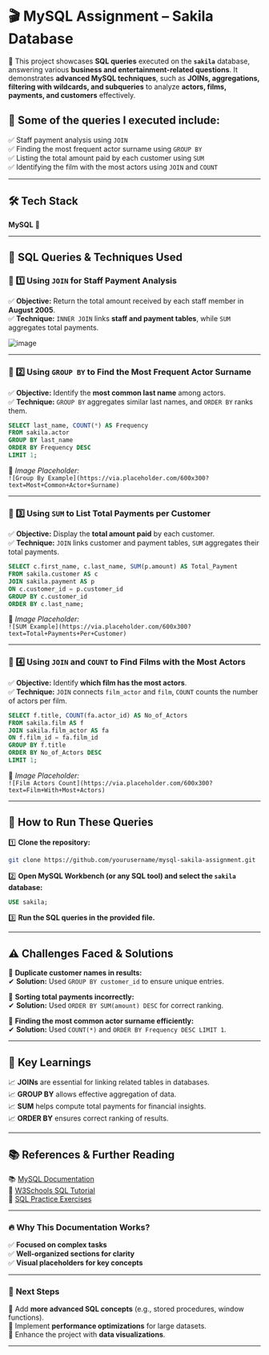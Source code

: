 # 🎬 **MySQL Assignment – Sakila Database**

📌 This project showcases **SQL queries** executed on the **`sakila`** database, answering various **business and entertainment-related questions**. It demonstrates **advanced MySQL techniques**, such as **JOINs, aggregations, filtering with wildcards, and subqueries** to analyze **actors, films, payments, and customers** effectively.

## 🔎 **Some of the queries I executed include:**
✅ Staff payment analysis using `JOIN`\
✅ Finding the most frequent actor surname using `GROUP BY`\
✅ Listing the total amount paid by each customer using `SUM`\
✅ Identifying the film with the most actors using `JOIN` and `COUNT`

---

## 🛠️ **Tech Stack**

**MySQL** 🐄️

---

## 📂 **SQL Queries & Techniques Used**

### 🔹 **1️⃣ Using `JOIN` for Staff Payment Analysis**

✅ **Objective:** Return the total amount received by each staff member in **August 2005**.\
✅ **Technique:** `INNER JOIN` links **staff and payment tables**, while `SUM` aggregates total payments.

![image](https://github.com/user-attachments/assets/990d05b6-d7b6-420b-90e8-66091e3ef6f0)


---

### 🔹 **2️⃣ Using `GROUP BY` to Find the Most Frequent Actor Surname**

✅ **Objective:** Identify the **most common last name** among actors.\
✅ **Technique:** `GROUP BY` aggregates similar last names, and `ORDER BY` ranks them.

```sql
SELECT last_name, COUNT(*) AS Frequency  
FROM sakila.actor  
GROUP BY last_name  
ORDER BY Frequency DESC  
LIMIT 1;
```
🎨 *Image Placeholder:*\
`![Group By Example](https://via.placeholder.com/600x300?text=Most+Common+Actor+Surname)`

---

### 🔹 **3️⃣ Using `SUM` to List Total Payments per Customer**

✅ **Objective:** Display the **total amount paid** by each customer.\
✅ **Technique:** `JOIN` links customer and payment tables, `SUM` aggregates their total payments.

```sql
SELECT c.first_name, c.last_name, SUM(p.amount) AS Total_Payment  
FROM sakila.customer AS c  
JOIN sakila.payment AS p  
ON c.customer_id = p.customer_id  
GROUP BY c.customer_id  
ORDER BY c.last_name;
```
🎨 *Image Placeholder:*\
`![SUM Example](https://via.placeholder.com/600x300?text=Total+Payments+Per+Customer)`

---

### 🔹 **4️⃣ Using `JOIN` and `COUNT` to Find Films with the Most Actors**

✅ **Objective:** Identify **which film has the most actors**.\
✅ **Technique:** `JOIN` connects `film_actor` and `film`, `COUNT` counts the number of actors per film.

```sql
SELECT f.title, COUNT(fa.actor_id) AS No_of_Actors  
FROM sakila.film AS f  
JOIN sakila.film_actor AS fa  
ON f.film_id = fa.film_id  
GROUP BY f.title  
ORDER BY No_of_Actors DESC  
LIMIT 1;
```
🎨 *Image Placeholder:*\
`![Film Actors Count](https://via.placeholder.com/600x300?text=Film+With+Most+Actors)`

---

## 🚀 **How to Run These Queries**

1️⃣ **Clone the repository:**

```bash
git clone https://github.com/yourusername/mysql-sakila-assignment.git
```

2️⃣ **Open MySQL Workbench (or any SQL tool) and select the `sakila` database:**

```sql
USE sakila;
```

3️⃣ **Run the SQL queries in the provided file.**

---

## ⚠️ **Challenges Faced & Solutions**

🔸 **Duplicate customer names in results:**\
✔ **Solution:** Used `GROUP BY customer_id` to ensure unique entries.

🔸 **Sorting total payments incorrectly:**\
✔ **Solution:** Used `ORDER BY SUM(amount) DESC` for correct ranking.

🔸 **Finding the most common actor surname efficiently:**\
✔ **Solution:** Used `COUNT(*)` and `ORDER BY Frequency DESC LIMIT 1`.

---

## 🎯 **Key Learnings**

📈 **JOINs** are essential for linking related tables in databases.\
📈 **GROUP BY** allows effective aggregation of data.\
📈 **SUM** helps compute total payments for financial insights.\
📈 **ORDER BY** ensures correct ranking of results.

---

## 📚 **References & Further Reading**

📚 [MySQL Documentation](https://dev.mysql.com/doc/)\
🏫 [W3Schools SQL Tutorial](https://www.w3schools.com/sql/)\
📝 [SQL Practice Exercises](https://www.sql-practice.com/)

---

### 🔥 **Why This Documentation Works?**

✅ **Focused on complex tasks**\
✅ **Well-organized sections for clarity**\
✅ **Visual placeholders for key concepts**

---

### 🚀 **Next Steps**

🔹 Add **more advanced SQL concepts** (e.g., stored procedures, window functions).\
🔹 Implement **performance optimizations** for large datasets.\
🔹 Enhance the project with **data visualizations**.

---

